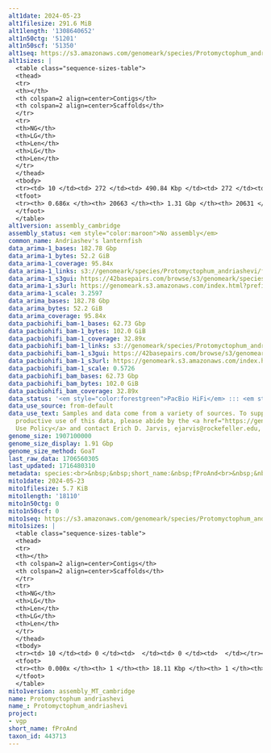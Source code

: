 ```yaml
---
alt1date: 2024-05-23
alt1filesize: 291.6 MiB
alt1length: '1308640652'
alt1n50ctg: '51201'
alt1n50scf: '51350'
alt1seq: https://s3.amazonaws.com/genomeark/species/Protomyctophum_andriashevi/fProAnd1/assembly_cambridge/fProAnd1.alt.asm.20240523.fasta.gz
alt1sizes: |
  <table class="sequence-sizes-table">
  <thead>
  <tr>
  <th></th>
  <th colspan=2 align=center>Contigs</th>
  <th colspan=2 align=center>Scaffolds</th>
  </tr>
  <tr>
  <th>NG</th>
  <th>LG</th>
  <th>Len</th>
  <th>LG</th>
  <th>Len</th>
  </tr>
  </thead>
  <tbody>
  <tr><td> 10 </td><td> 272 </td><td> 490.84 Kbp </td><td> 272 </td><td> 491.68 Kbp </td></tr><tr><td> 20 </td><td> 768 </td><td> 307.72 Kbp </td><td> 767 </td><td> 309.41 Kbp </td></tr><tr><td> 30 </td><td> 1547 </td><td> 198.36 Kbp </td><td> 1543 </td><td> 198.88 Kbp </td></tr><tr><td> 40 </td><td> 2828 </td><td> 112.22 Kbp </td><td> 2819 </td><td> 112.71 Kbp </td></tr><tr style="background-color:#cccccc;"><td> 50 </td><td> 5332 </td><td> 51.20 Kbp </td><td> 5308 </td><td> 51.35 Kbp </td></tr><tr><td> 60 </td><td> 10998 </td><td> 24.59 Kbp </td><td> 10966 </td><td> 24.60 Kbp </td></tr><tr><td> 70 </td><td> 0 </td><td>  </td><td> 0 </td><td>  </td></tr><tr><td> 80 </td><td> 0 </td><td>  </td><td> 0 </td><td>  </td></tr><tr><td> 90 </td><td> 0 </td><td>  </td><td> 0 </td><td>  </td></tr><tr><td> 100 </td><td> 0 </td><td>  </td><td> 0 </td><td>  </td></tr></tbody>
  <tfoot>
  <tr><th> 0.686x </th><th> 20663 </th><th> 1.31 Gbp </th><th> 20631 </th><th> 1.31 Gbp </th></tr>
  </tfoot>
  </table>
alt1version: assembly_cambridge
assembly_status: <em style="color:maroon">No assembly</em>
common_name: Andriashev's lanternfish
data_arima-1_bases: 182.78 Gbp
data_arima-1_bytes: 52.2 GiB
data_arima-1_coverage: 95.84x
data_arima-1_links: s3://genomeark/species/Protomyctophum_andriashevi/fProAnd1/genomic_data/arima/<br>
data_arima-1_s3gui: https://42basepairs.com/browse/s3/genomeark/species/Protomyctophum_andriashevi/fProAnd1/genomic_data/arima/
data_arima-1_s3url: https://genomeark.s3.amazonaws.com/index.html?prefix=species/Protomyctophum_andriashevi/fProAnd1/genomic_data/arima/
data_arima-1_scale: 3.2597
data_arima_bases: 182.78 Gbp
data_arima_bytes: 52.2 GiB
data_arima_coverage: 95.84x
data_pacbiohifi_bam-1_bases: 62.73 Gbp
data_pacbiohifi_bam-1_bytes: 102.0 GiB
data_pacbiohifi_bam-1_coverage: 32.89x
data_pacbiohifi_bam-1_links: s3://genomeark/species/Protomyctophum_andriashevi/fProAnd1/genomic_data/pacbio_hifi/<br>
data_pacbiohifi_bam-1_s3gui: https://42basepairs.com/browse/s3/genomeark/species/Protomyctophum_andriashevi/fProAnd1/genomic_data/pacbio_hifi/
data_pacbiohifi_bam-1_s3url: https://genomeark.s3.amazonaws.com/index.html?prefix=species/Protomyctophum_andriashevi/fProAnd1/genomic_data/pacbio_hifi/
data_pacbiohifi_bam-1_scale: 0.5726
data_pacbiohifi_bam_bases: 62.73 Gbp
data_pacbiohifi_bam_bytes: 102.0 GiB
data_pacbiohifi_bam_coverage: 32.89x
data_status: '<em style="color:forestgreen">PacBio HiFi</em> ::: <em style="color:forestgreen">Arima</em>'
data_use_source: from-default
data_use_text: Samples and data come from a variety of sources. To support fair and
  productive use of this data, please abide by the <a href="https://genome10k.soe.ucsc.edu/data-use-policies/">Data
  Use Policy</a> and contact Erich D. Jarvis, ejarvis@rockefeller.edu, with any questions.
genome_size: 1907100000
genome_size_display: 1.91 Gbp
genome_size_method: GoaT
last_raw_data: 1706560305
last_updated: 1716480310
metadata: species:<br>&nbsp;&nbsp;short_name:&nbsp;fProAnd<br>&nbsp;&nbsp;name:&nbsp;Protomyctophum&nbsp;andriashevi<br>&nbsp;&nbsp;taxon_id:&nbsp;443713<br>&nbsp;&nbsp;common_name:&nbsp;Andriashev's&nbsp;lanternfish<br>&nbsp;&nbsp;order:<br>&nbsp;&nbsp;&nbsp;&nbsp;name:&nbsp;Myctophiformes<br>&nbsp;&nbsp;family:<br>&nbsp;&nbsp;&nbsp;&nbsp;name:&nbsp;Myctophidae<br>&nbsp;&nbsp;individuals:<br>&nbsp;&nbsp;&nbsp;&nbsp;-&nbsp;short_name:&nbsp;fProAnd1<br>&nbsp;&nbsp;&nbsp;&nbsp;&nbsp;&nbsp;biosample_id:&nbsp;SAMEA12815433<br>&nbsp;&nbsp;&nbsp;&nbsp;&nbsp;&nbsp;sex:&nbsp;male<br>&nbsp;&nbsp;genome_size:&nbsp;1907100000<br>&nbsp;&nbsp;genome_size_method:&nbsp;GoaT<br>&nbsp;&nbsp;project:&nbsp;[&nbsp;vgp&nbsp;]<br>
mito1date: 2024-05-23
mito1filesize: 5.7 KiB
mito1length: '18110'
mito1n50ctg: 0
mito1n50scf: 0
mito1seq: https://s3.amazonaws.com/genomeark/species/Protomyctophum_andriashevi/fProAnd1/assembly_MT_cambridge/fProAnd1.MT.20240523.fasta.gz
mito1sizes: |
  <table class="sequence-sizes-table">
  <thead>
  <tr>
  <th></th>
  <th colspan=2 align=center>Contigs</th>
  <th colspan=2 align=center>Scaffolds</th>
  </tr>
  <tr>
  <th>NG</th>
  <th>LG</th>
  <th>Len</th>
  <th>LG</th>
  <th>Len</th>
  </tr>
  </thead>
  <tbody>
  <tr><td> 10 </td><td> 0 </td><td>  </td><td> 0 </td><td>  </td></tr><tr><td> 20 </td><td> 0 </td><td>  </td><td> 0 </td><td>  </td></tr><tr><td> 30 </td><td> 0 </td><td>  </td><td> 0 </td><td>  </td></tr><tr><td> 40 </td><td> 0 </td><td>  </td><td> 0 </td><td>  </td></tr><tr style="background-color:#cccccc;"><td> 50 </td><td> 0 </td><td style="background-color:#ff8888;">  </td><td> 0 </td><td style="background-color:#ff8888;">  </td></tr><tr><td> 60 </td><td> 0 </td><td>  </td><td> 0 </td><td>  </td></tr><tr><td> 70 </td><td> 0 </td><td>  </td><td> 0 </td><td>  </td></tr><tr><td> 80 </td><td> 0 </td><td>  </td><td> 0 </td><td>  </td></tr><tr><td> 90 </td><td> 0 </td><td>  </td><td> 0 </td><td>  </td></tr><tr><td> 100 </td><td> 0 </td><td>  </td><td> 0 </td><td>  </td></tr></tbody>
  <tfoot>
  <tr><th> 0.000x </th><th> 1 </th><th> 18.11 Kbp </th><th> 1 </th><th> 18.11 Kbp </th></tr>
  </tfoot>
  </table>
mito1version: assembly_MT_cambridge
name: Protomyctophum andriashevi
name_: Protomyctophum_andriashevi
project:
- vgp
short_name: fProAnd
taxon_id: 443713
---
```

